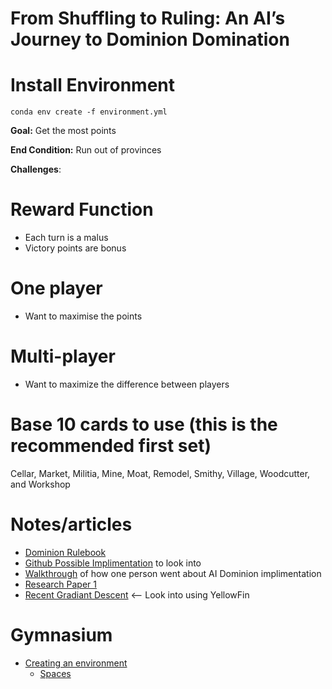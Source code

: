 # From Shuffling to Ruling: An AI’s Journey to Dominion Domination

# Install Environment
`conda env create -f environment.yml`

**Goal:** Get the most points

**End Condition:** Run out of provinces

**Challenges**:

# Reward Function
- Each turn is a malus
- Victory points are bonus

# One player
- Want to maximise the points

# Multi-player
- Want to maximize the difference between players

# Base 10 cards to use (this is the recommended first set)
Cellar, Market, Militia, Mine, Moat, Remodel, Smithy, Village, Woodcutter, and Workshop


# Notes/articles
- [Dominion Rulebook](https://cdn.1j1ju.com/medias/59/e6/c2-dominion-rulebook.pdf)
- [Github Possible Implimentation](https://github.com/dwagon/pydominion/tree/main/dominion) to look into
- [Walkthrough](https://ianwdavis.com/dominion.html) of how one person went about AI Dominion implimentation
- [Research Paper 1](https://cs230.stanford.edu/projects_fall_2019/reports/26260348.pdf)
- [Recent Gradiant Descent](https://johnchenresearch.github.io/demon/?ref=ruder.io) <-- Look into using YellowFin

# Gymnasium
- [Creating an environment](https://gymnasium.farama.org/introduction/create_custom_env/)
  - [Spaces](https://gymnasium.farama.org/api/spaces/)
